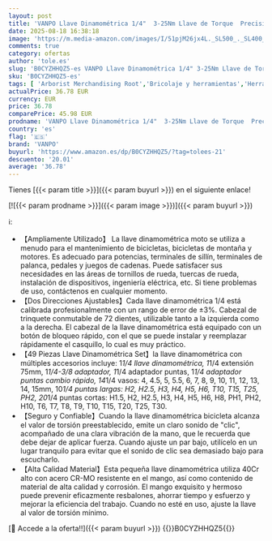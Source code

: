 ```yaml
---
layout: post
title: 'VANPO Llave Dinamométrica 1/4"  3-25Nm Llave de Torque  Precisión ±3%  49 Piezas Juego Llaves Vaso con 75mm Barra de Extensión  Vasos  1/4"-3/8" Adaptador  1/4" Bits Adapter para Bicicleta  Moto'
date: 2025-08-18 16:38:18
image: 'https://m.media-amazon.com/images/I/51pjM26jx4L._SL500_._SL400_.jpg'
comments: true
category: ofertas
author: 'tole.es'
slug: 'B0CYZHHQZ5-es VANPO Llave Dinamométrica 1/4" 3-25Nm Llave de Torque...'
sku: 'B0CYZHHQZ5-es'
tags: [ 'Arborist Merchandising Root','Bricolaje y herramientas','Herramientas de mano','Herramientas manuales y eléctricas','Llaves','Llaves dinamométricas','Self Service','Special Features Stores','Tienda profesional','bicicleta','f8a41b96-6bb6-4d7d-bb5b-67f8fcd7c327_0','f8a41b96-6bb6-4d7d-bb5b-67f8fcd7c327_1601','vanpo','🇪🇸', ]
actualPrice: 36.78 EUR
currency: EUR
price: 36.78
comparePrice: 45.98 EUR
prodname: 'VANPO Llave Dinamométrica 1/4"  3-25Nm Llave de Torque  Precisión ±3%  49 Piezas Juego Llaves Vaso con 75mm Barra de Extensión  Vasos  1/4"-3/8" Adaptador  1/4" Bits Adapter para Bicicleta  Moto'
country: 'es'
flag: '🇪🇸'
brand: 'VANPO'
buyurl: 'https://www.amazon.es/dp/B0CYZHHQZ5/?tag=tolees-21'
descuento: '20.01'
average: '36.78'
---
```


Tienes [{{< param title >}}]({{< param buyurl >}}) en el siguiente enlace!

[![{{< param prodname >}}]({{< param image >}})]({{< param buyurl >}})

ℹ️:

- 【Ampliamente Utilizado】 La llave dinamométrica moto se utiliza a menudo para el mantenimiento de bicicletas, bicicletas de montaña y motores. Es adecuado para potencias, terminales de sillín, terminales de palanca, pedales y juegos de cadenas. Puede satisfacer sus necesidades en las áreas de tornillos de rueda, tuercas de rueda, instalación de dispositivos, ingeniería eléctrica, etc. Si tiene problemas de uso, contáctenos en cualquier momento.
- 【Dos Direcciones Ajustables】Cada llave dinamométrica 1/4 está calibrada profesionalmente con un rango de error de ±3%. Cabezal de trinquete conmutable de 72 dientes, utilizable tanto a la izquierda como a la derecha. El cabezal de la llave dinamométrica está equipado con un botón de bloqueo rápido, con el que se puede instalar y reemplazar rápidamente el casquillo, lo cual es muy práctico.
- 【49 Piezas Llave Dinamométrica Set】la llave dinamométrica con múltiples accesorios incluye: 1*1/4 llave dinamométrica, 1*1/4 extensión 75mm, 1*1/4-3/8 adaptador, 1*1/4 adaptador puntas, 1*1/4 adaptador puntas cambio rápido, 14*1/4 vasos: 4, 4.5, 5, 5.5, 6, 7, 8, 9, 10, 11, 12, 13, 14, 15mm, 10*1/4 puntas largas: H2, H2.5, H3, H4, H5, H6, T10, T15, T25, PH2, 20*1/4 puntas cortas: H1.5, H2, H2.5, H3, H4, H5, H6, H8, PH1, PH2, H10, T6, T7, T8, T9, T10, T15, T20, T25, T30.
- 【Seguro y Confiable】Cuando la llave dinamométrica bicicleta alcanza el valor de torsión preestablecido, emite un claro sonido de "clic", acompañado de una clara vibración de la mano, que le recuerda que debe dejar de aplicar fuerza. Cuando ajuste un par bajo, utilícelo en un lugar tranquilo para evitar que el sonido de clic sea demasiado bajo para escucharlo.
- 【Alta Calidad Material】Esta pequeña llave dinamométrica utiliza 40Cr alto con acero CR-MO resistente en el mango, así como contenido de material de alta calidad y corrosión. El mango exquisito y hermoso puede prevenir eficazmente resbalones, ahorrar tiempo y esfuerzo y mejorar la eficiencia del trabajo. Cuando no esté en uso, ajuste la llave al valor de torsión mínimo.

[🛒 Accede a la oferta!!]({{< param buyurl >}})
{{<world>}}B0CYZHHQZ5{{</world>}}
